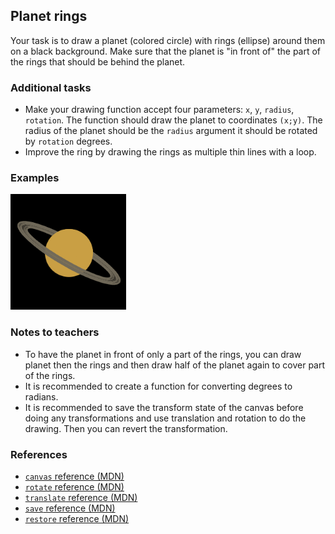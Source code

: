 ## Planet rings

Your task is to draw a planet (colored circle) with rings (ellipse) around them on a black background. Make sure that the planet is "in front of" the part of the rings that should be behind the planet.

### Additional tasks

- Make your drawing function accept four parameters: `x`, `y`, `radius`, `rotation`. The function should draw the planet to coordinates `(x;y)`. The radius of the planet should be the `radius` argument it should be rotated by `rotation` degrees.
- Improve the ring by drawing the rings as multiple thin lines with a loop.

### Examples

<div class="align:center">

![Planet rings](tasks/planet-rings/assets/planet-rings.png)

</div>

### Notes to teachers

- To have the planet in front of only a part of the rings, you can draw planet then the rings and then draw half of the planet again to cover part of the rings.
- It is recommended to create a function for converting degrees to radians.
- It is recommended to save the transform state of the canvas before doing any transformations and use translation and rotation to do the drawing. Then you can revert the transformation.

### References

- [`canvas` reference (MDN)][1]
- [`rotate` reference (MDN)][2]
- [`translate` reference (MDN)][3]
- [`save` reference (MDN)][4]
- [`restore` reference (MDN)][5]

[1]: https://developer.mozilla.org/en-US/docs/Web/API/CanvasRenderingContext2D
[2]: https://developer.mozilla.org/en-US/docs/Web/API/CanvasRenderingContext2D/rotate
[3]: https://developer.mozilla.org/en-US/docs/Web/API/CanvasRenderingContext2D/translate
[4]: https://developer.mozilla.org/en-US/docs/Web/API/CanvasRenderingContext2D/save
[5]: https://developer.mozilla.org/en-US/docs/Web/API/CanvasRenderingContext2D/restore
